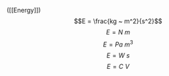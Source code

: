 ([[Energy]])
$$E = \frac{kg ~ m^2}{s^2}$$
$$E = N ~ m$$
$$E = Pa ~ m^3$$
$$E = W ~ s$$
$$E = C ~ V$$